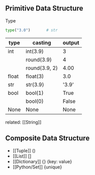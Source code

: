 ## Primitive Data Structure

Type
```python
type("3.0")       # str
```

| type  | casting       | output |
| ----- | ------------- | ------ |
| int   | int(3.9)      | 3      |
|       | round(3.9)    | 4      |
|       | round(3.9, 2) | 4.00   |
| float | float(3)      | 3.0    |
| str   | str(3.9)      | '3.9'  |
| bool  | bool(1)       | True   |
|       | bool(0)       | False  |
| None  | None          | None   |

related: [[String]]
## Composite Data Structure
- [[Tuple]] ()
- [[List]] []
- [[Dictionary]] {} {key: value}
- [[Python/Set]] {unique}
